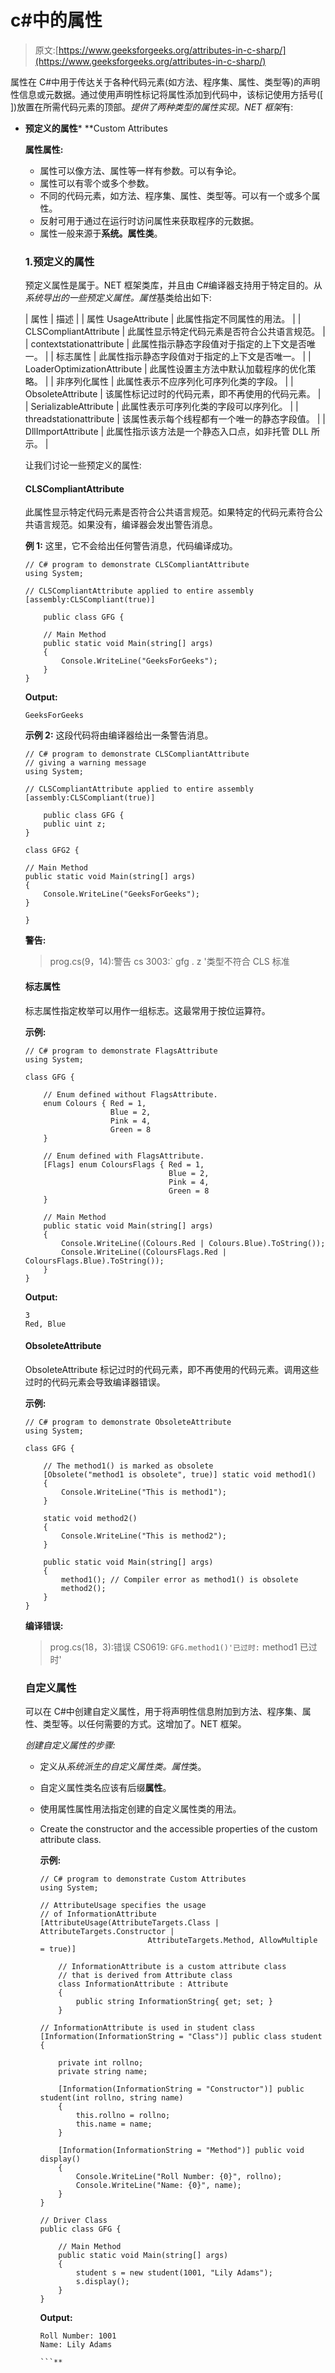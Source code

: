 # c#中的属性

> 原文:[https://www.geeksforgeeks.org/attributes-in-c-sharp/](https://www.geeksforgeeks.org/attributes-in-c-sharp/)

属性在 C#中用于传达关于各种代码元素(如方法、程序集、属性、类型等)的声明性信息或元数据。通过使用声明性标记将属性添加到代码中，该标记使用方括号([ ])放置在所需代码元素的顶部。*提供了两种类型的属性实现。NET 框架*有:

*   **预定义的属性***   **Custom Attributes

    **属性属性:**

    *   属性可以像方法、属性等一样有参数。可以有争论。
    *   属性可以有零个或多个参数。
    *   不同的代码元素，如方法、程序集、属性、类型等。可以有一个或多个属性。
    *   反射可用于通过在运行时访问属性来获取程序的元数据。
    *   属性一般来源于**系统。属性类**。

    ### 1.预定义的属性

    预定义属性是属于。NET 框架类库，并且由 C#编译器支持用于特定目的。从*系统导出的一些预定义属性。属性*基类给出如下:

    | 属性 | 描述 |
    | 属性 UsageAttribute | 此属性指定不同属性的用法。 |
    | CLSCompliantAttribute | 此属性显示特定代码元素是否符合公共语言规范。 |
    | contextstationattribute | 此属性指示静态字段值对于指定的上下文是否唯一。 |
    | 标志属性 | 此属性指示静态字段值对于指定的上下文是否唯一。 |
    | LoaderOptimizationAttribute | 此属性设置主方法中默认加载程序的优化策略。 |
    | 非序列化属性 | 此属性表示不应序列化可序列化类的字段。 |
    | ObsoleteAttribute | 该属性标记过时的代码元素，即不再使用的代码元素。 |
    | SerializableAttribute | 此属性表示可序列化类的字段可以序列化。 |
    | threadstationattribute | 该属性表示每个线程都有一个唯一的静态字段值。 |
    | DllImportAttribute | 此属性指示该方法是一个静态入口点，如非托管 DLL 所示。 |

    让我们讨论一些预定义的属性:

    #### CLSCompliantAttribute

    此属性显示特定代码元素是否符合公共语言规范。如果特定的代码元素符合公共语言规范。如果没有，编译器会发出警告消息。

    **例 1:** 这里，它不会给出任何警告消息，代码编译成功。

    ```
    // C# program to demonstrate CLSCompliantAttribute
    using System;

    // CLSCompliantAttribute applied to entire assembly
    [assembly:CLSCompliant(true)]

        public class GFG {

        // Main Method
        public static void Main(string[] args)
        {
            Console.WriteLine("GeeksForGeeks");
        }
    }
    ```

    **Output:**

    ```
    GeeksForGeeks

    ```

    **示例 2:** 这段代码将由编译器给出一条警告消息。

    ```
    // C# program to demonstrate CLSCompliantAttribute
    // giving a warning message
    using System;

    // CLSCompliantAttribute applied to entire assembly
    [assembly:CLSCompliant(true)]

        public class GFG {
        public uint z;
    }

    class GFG2 {

    // Main Method
    public static void Main(string[] args)
    {
        Console.WriteLine("GeeksForGeeks");
    }

    }
    ```

    **警告:**

    > prog.cs(9，14):警告 cs 3003:` gfg . z '类型不符合 CLS 标准

    #### 标志属性

    标志属性指定枚举可以用作一组标志。这最常用于按位运算符。

    **示例:**

    ```
    // C# program to demonstrate FlagsAttribute
    using System;

    class GFG {

        // Enum defined without FlagsAttribute.
        enum Colours { Red = 1,
                       Blue = 2,
                       Pink = 4,
                       Green = 8
        }

        // Enum defined with FlagsAttribute.
        [Flags] enum ColoursFlags { Red = 1,
                                    Blue = 2,
                                    Pink = 4,
                                    Green = 8
        }

        // Main Method
        public static void Main(string[] args)
        {
            Console.WriteLine((Colours.Red | Colours.Blue).ToString());
            Console.WriteLine((ColoursFlags.Red | ColoursFlags.Blue).ToString());
        }
    }
    ```

    **Output:**

    ```
    3
    Red, Blue

    ```

    #### ObsoleteAttribute

    ObsoleteAttribute 标记过时的代码元素，即不再使用的代码元素。调用这些过时的代码元素会导致编译器错误。

    **示例:**

    ```
    // C# program to demonstrate ObsoleteAttribute
    using System;

    class GFG {

        // The method1() is marked as obsolete
        [Obsolete("method1 is obsolete", true)] static void method1()
        {
            Console.WriteLine("This is method1");
        }

        static void method2()
        {
            Console.WriteLine("This is method2");
        }

        public static void Main(string[] args)
        {
            method1(); // Compiler error as method1() is obsolete
            method2();
        }
    }
    ```

    **编译错误:**

    > prog.cs(18，3):错误 CS0619: `GFG.method1()'已过时:` method1 已过时'

    ### 自定义属性

    可以在 C#中创建自定义属性，用于将声明性信息附加到方法、程序集、属性、类型等。以任何需要的方式。这增加了。NET 框架。

    *创建自定义属性的步骤:*

    *   定义从*系统派生的自定义属性类。属性*类。
    *   自定义属性类名应该有后缀**属性**。
    *   使用属性属性用法指定创建的自定义属性类的用法。
    *   Create the constructor and the accessible properties of the custom attribute class.

        **示例:**

        ```
        // C# program to demonstrate Custom Attributes
        using System;

        // AttributeUsage specifies the usage
        // of InformationAttribute
        [AttributeUsage(AttributeTargets.Class | AttributeTargets.Constructor | 
                                AttributeTargets.Method, AllowMultiple = true)]

            // InformationAttribute is a custom attribute class
            // that is derived from Attribute class
            class InformationAttribute : Attribute
            {
                public string InformationString{ get; set; }
            }

        // InformationAttribute is used in student class
        [Information(InformationString = "Class")] public class student
        {

            private int rollno;
            private string name;

            [Information(InformationString = "Constructor")] public student(int rollno, string name)
            {
                this.rollno = rollno;
                this.name = name;
            }

            [Information(InformationString = "Method")] public void display()
            {
                Console.WriteLine("Roll Number: {0}", rollno);
                Console.WriteLine("Name: {0}", name);
            }
        }

        // Driver Class
        public class GFG {

            // Main Method
            public static void Main(string[] args)
            {
                student s = new student(1001, "Lily Adams");
                s.display();
            }
        }
        ```

        **Output:**

        ```
        Roll Number: 1001
        Name: Lily Adams

        ```**